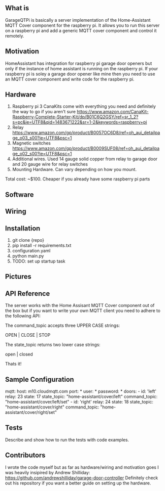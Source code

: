 ## What is 

GarageQTPi is basically a server implementation of the Home-Assistant MQTT Cover component for the raspberry pi.
It allows you to run this server on a raspberry pi and add a generic MQTT cover component and control it remotely.

## Motivation

HomeAssistant has integration for raspberry pi garage door openers but only if the instance of home assistant is running on the raspberry pi. If your raspberry pi is soley a garage door opener like mine
then you need to use an MQTT cover component and write code for the raspberry pi.

## Hardware

1. Raspberry pi 3
   CanaKits come with everything you need and definitely the way to go if you aren't sure 
   https://www.amazon.com/CanaKit-Raspberry-Complete-Starter-Kit/dp/B01C6Q2GSY/ref=sr_1_2?s=pc&ie=UTF8&qid=1483671222&sr=1-2&keywords=raspberry+pi
2. Relay
   https://www.amazon.com/gp/product/B0057OC6D8/ref=oh_aui_detailpage_o03_s00?ie=UTF8&psc=1
3. Magnetic switches
   https://www.amazon.com/gp/product/B0009SUF08/ref=oh_aui_detailpage_o02_s00?ie=UTF8&psc=1
4. Additional wires. Used 14 gauge solid copper from relay to garage door and 20 gauge wire for relay switches
5. Mounting Hardware. Can vary depending on how you mount.

Total cost: ~$100. Cheaper if you already have some raspberry pi parts

## Software

## Wiring

## Installation

1. git clone {repo}
2. pip install -r requirements.txt
3. configuration.yaml
4. python main.py 
5. TODO: set up startup task

## Pictures

## API Reference

The server works with the Home Assisant MQTT Cover component out of the box but if you want to write your own MQTT client you need to adhere to the following API:

The command_topic accepts three UPPER CASE strings:

OPEN | CLOSE | STOP

The state_topic returns two lower case strings:

open | closed

Thats it!

## Sample Configuration
mqtt:
    host: m10.cloudmqtt.com
    port: *
    user: *
    password: *
doors:
    -
        id: 'left'
        relay: 23
        state: 17
        state_topic: "home-assistant/cover/left"
        command_topic: "home-assistant/cover/left/set"
    -
        id: 'right'
        relay: 24
        state: 18
        state_topic: "home-assistant/cover/right"
        command_topic: "home-assistant/cover/right/set"


## Tests

Describe and show how to run the tests with code examples.

## Contributors

I wrote the code myself but as far as hardware/wiring and motivation goes I was heavily insipired by Andrew Shilliday: https://github.com/andrewshilliday/garage-door-controller
Definitely check out his repository if you want a better guide on setting up the hardware.